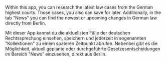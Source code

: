 Within this app, you can research the latest law cases from the German highest courts. Those cases, you also can save for later.
Additionally, in the tab "News" you can find the newest or upcoming changes in German law directly from Berlin.


Mit dieser App kannst du die aktuellsten Fälle der deutschen Rechtssprechung einsehen, speichern 
und jederzeit in sogenannten "Kollektionen" zu einem späteren Zeitpunkt abrufen.
Nebenbei gibt es die Möglichkeit, aktuell geplante oder durchgeführte Gesetzesentscheidungen im Bereich "News" einzusehen, direkt aus Berlin.
